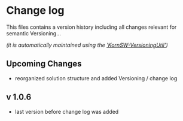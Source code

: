 # Change log
This files contains a version history including all changes relevant for semantic Versioning...

*(it is automatically maintained using the ['KornSW-VersioningUtil'](https://github.com/KornSW/VersioningUtil))*




## Upcoming Changes

* reorganized solution structure and added Versioning / change log



## v 1.0.6
 - last version before change log was added



